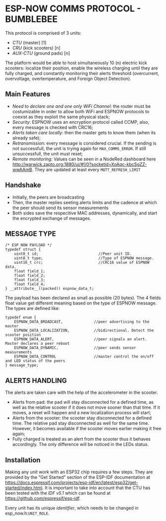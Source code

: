 # ESP-NOW COMMS PROTOCOL - BUMBLEBEE

This protocol is comprised of 3 units:
-   *CTU* (master)          [1]
-   *CRU* (kick scooters) [n]
-   *AUX-CTU* (ground pads)  [n]

The platform would be able to host simultaneously 10 (n) electric kick scooters: localize their position, enable the wireless charging until they are fully charged, and constantly monitoring their alerts threshold (overcurrent, overvoltage, overtemperature, and Foreign Object Detection).



## Main Features

-   *Need to declare one and one only WiFi Channel*: the router must be costumizable in order to allow both WiFi and ESPNOW protocols to coexist as they exploit the same physical stack;
-   *Security*: ESPNOW uses an encryption protocol called CCMP, also, every message is checked with CRC16;
-   *Alerts taken care locally*: then the master gets to know them (when its already safe);
-   *Retransmission*: every message is considered crucial. If the sending is not successfull, the unit is trying again for `MAX_COMMS_ERROR`. If still unsuccessfull, the unit must reset;
- *Remote monitoring*: Values can be seen in a NodeRed dashboard here http://warwick.zapto.org:1880/ui/#!/0?socketid=XoAqc-kbcSgZZ-wwAAmB. They are updated at least every `MQTT_REFRESH_LIMIT`


## Handshake
-   Initially, the peers are broadcasting 
-   Then, the master replies seeting alerts limits and the cadence at which the peer should send its sensor measurements
-   Both sides save the respecitive MAC addresses, dynamically, and start the encrypted exchange of messages.

## MESSAGE TYPE
```
/* ESP NOW PAYLOAD */
typedef struct { 
    uint8_t id;                           //Peer unit ID.
    uint8_t type;                         //Type of ESPNOW message.
    uint16_t crc;                         //CRC16 value of ESPNOW data.
    float field_1;                        
    float field_2;                        
    float field_3;                        
    float field_4;                        
} __attribute__((packed)) espnow_data_t;
```

The payload has been declared as small as possible (20 bytes). The 4 fields float value get different meaning based on the type of ESPNOW message.
The types are defined like:
```
typedef enum {
    ESPNOW_DATA_BROADCAST,              //peer advertising to the master
    ESPNOW_DATA_LOCALIZATION,           //bidirectional. Detect the scooter position
    ESPNOW_DATA_ALERT,                  //peer signals an alert. Master declares a peer reboot                              
    ESPNOW_DATA_DYNAMIC,                //peer sends sensor measurements
    ESPNOW_DATA_CONTROL                 //master control the on/off and LED status of the peers
} message_type;
```

## ALERTS HANDLING
The alerts are taken care with the help of the accelerometer in the scooter.
-   Alerts from pad: the pad will stay disconnected for a defined time, as well as the relative scooter if it does not move sooner than that time. If it moves, a reset will happen and a new localization process will start;
- Alerts from the scooter: the scooter stay disconnected for a defined time. The relative pad stay disconnected as well for the same time. However, it becomes available if the scooter moves earlier making it free again;
- Fully charged is treated as an alert from the scooter thus it behaves accordingly. The only difference will be noticed in the LEDs status.




## Installation

Making any unit work with an ESP32 chip requires a few steps. They are provided by the "Get Started" section of the ESP-IDF documentation at https://docs.espressif.com/projects/esp-idf/en/latest/esp32/get-started/index.html. It is important to take into account that the CTU has been tested with the *IDF v5.1* which can be found at https://github.com/espressif/esp-idf.

Every unit has its unique *identifier*, which needs to be changed in esp_now.h:`UNIT_ROLE`.
    